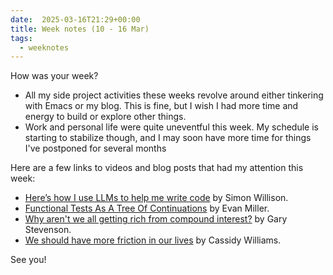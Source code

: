 ```yaml
---
date:  2025-03-16T21:29+00:00
title: Week notes (10 - 16 Mar)
tags:
  - weeknotes
---
```


How was your week?


- All my side project activities these weeks revolve around either tinkering with Emacs or my blog. This is fine, but I wish I had more time and energy to build or explore other things.
- Work and personal life were quite uneventful this week. My schedule is starting to stabilize though, and I may soon have more time for things I've postponed for several months

Here are a few links to videos and blog posts that had my attention this week:

- [Here’s how I use LLMs to help me write code](https://simonwillison.net/2025/Mar/11/using-llms-for-code/) by Simon Willison.
- [Functional Tests As A Tree Of Continuations](https://www.evanmiller.org/functional-tests-as-a-tree-of-continuations.html) by Evan Miller.
- [Why aren't we all getting rich from compound interest?](https://www.youtube.com/watch?v=IwEVYlkopTY) by Gary Stevenson.
- [We should have more friction in our lives](https://cassidoo.co/post/introduce-friction/) by Cassidy Williams.

See you!

